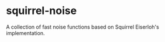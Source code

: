 # squirrel-noise

A collection of fast noise functions based on Squirrel Eiserloh's implementation.
